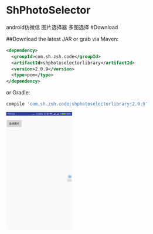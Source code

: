 # ShPhotoSelector
android仿微信 图片选择器 多图选择
#Download

##Download the latest JAR or grab via Maven:
~~~xml
<dependency>
  <groupId>com.sh.zsh.code</groupId>
  <artifactId>shphotoselectorlibrary</artifactId>
  <version>2.0.9</version>
  <type>pom</type>
</dependency>
~~~
or Gradle:
~~~gradle
compile 'com.sh.zsh.code:shphotoselectorlibrary:2.0.9'
~~~

![](1.gif)